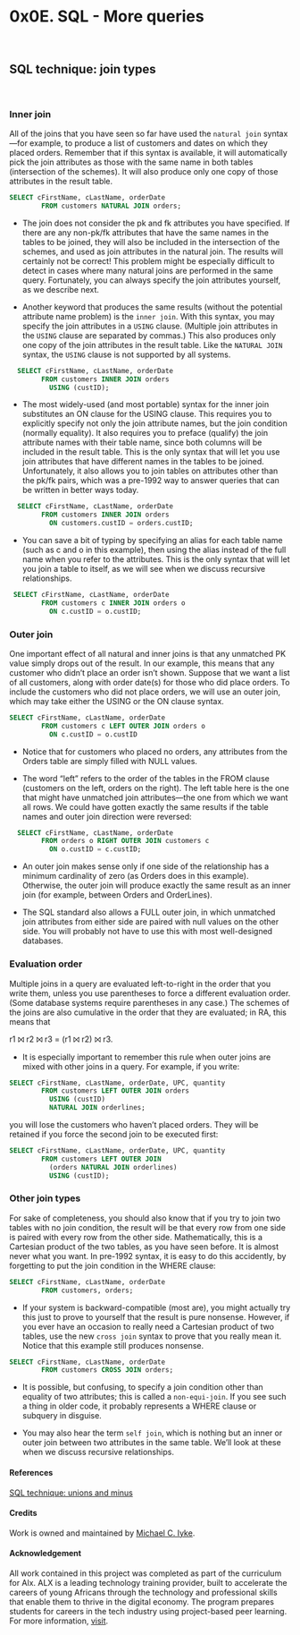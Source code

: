 
# 0x0E. SQL - More queries

&nbsp; <!-- blank line -->

## SQL technique: join types

&nbsp;

### Inner join

All of the joins that you have seen so far have used the `natural join` syntax—for example, to produce a list of customers and dates on which they placed orders. Remember that if this syntax is available, it will automatically pick the join attributes as those with the same name in both tables (intersection of the schemes). It will also produce only one copy of those attributes in the result table.

```sql
SELECT cFirstName, cLastName, orderDate
        FROM customers NATURAL JOIN orders;
```

- The join does not consider the pk and fk attributes you have specified. If there are any non-pk/fk attributes that have the same names in the tables to be joined, they will also be included in the intersection of the schemes, and used as join attributes in the natural join. The results will certainly not be correct! This problem might be especially difficult to detect in cases where many natural joins are performed in the same query. Fortunately, you can always specify the join attributes yourself, as we describe next.

- Another keyword that produces the same results (without the potential attribute name problem) is the `inner join`. With this syntax, you may specify the join attributes in a `USING` clause. (Multiple join attributes in the `USING` clause are separated by commas.) This also produces only one copy of the join attributes in the result table. Like the `NATURAL JOIN` syntax, the `USING` clause is not supported by all systems.

```sql
  SELECT cFirstName, cLastName, orderDate
        FROM customers INNER JOIN orders
          USING (custID);
```

- The most widely-used (and most portable) syntax for the inner join substitutes an ON clause for the USING clause. This requires you to explicitly specify not only the join attribute names, but the join condition (normally equality). It also requires you to preface (qualify) the join attribute names with their table name, since both columns will be included in the result table. This is the only syntax that will let you use join attributes that have different names in the tables to be joined. Unfortunately, it also allows you to join tables on attributes other than the pk/fk pairs, which was a pre-1992 way to answer queries that can be written in better ways today.

```sql
  SELECT cFirstName, cLastName, orderDate
        FROM customers INNER JOIN orders
          ON customers.custID = orders.custID;
```

- You can save a bit of typing by specifying an alias for each table name (such as c and o in this example), then using the alias instead of the full name when you refer to the attributes. This is the only syntax that will let you join a table to itself, as we will see when we discuss recursive relationships.

```sql
 SELECT cFirstName, cLastName, orderDate
        FROM customers c INNER JOIN orders o
          ON c.custID = o.custID;
```

### Outer join

One important effect of all natural and inner joins is that any unmatched PK value simply drops out of the result. In our example, this means that any customer who didn’t place an order isn’t shown. Suppose that we want a list of all customers, along with order date(s) for those who did place orders. To include the customers who did not place orders, we will use an outer join, which may take either the USING or the ON clause syntax.

```sql
SELECT cFirstName, cLastName, orderDate
        FROM customers c LEFT OUTER JOIN orders o
          ON c.custID = o.custID
```

- Notice that for customers who placed no orders, any attributes from the Orders table are simply filled with NULL values.

- The word “left” refers to the order of the tables in the FROM clause (customers on the left, orders on the right). The left table here is the one that might have unmatched join attributes—the one from which we want all rows. We could have gotten exactly the same results if the table names and outer join direction were reversed:

```sql
  SELECT cFirstName, cLastName, orderDate
        FROM orders o RIGHT OUTER JOIN customers c
          ON o.custID = c.custID;
```

- An outer join makes sense only if one side of the relationship has a minimum cardinality of zero (as Orders does in this example). Otherwise, the outer join will produce exactly the same result as an inner join (for example, between Orders and OrderLines).

- The SQL standard also allows a FULL outer join, in which unmatched join attributes from either side are paired with null values on the other side. You will probably not have to use this with most well-designed databases.

### Evaluation order

Multiple joins in a query are evaluated left-to-right in the order that you write them, unless you use parentheses to force a different evaluation order. (Some database systems require parentheses in any case.) The schemes of the joins are also cumulative in the order that they are evaluated; in RA, this means that

r1 ⨝ r2 ⨝ r3 = (r1 ⨝ r2) ⨝ r3.

- It is especially important to remember this rule when outer joins are mixed with other joins in a query. For example, if you write:

```sql
SELECT cFirstName, cLastName, orderDate, UPC, quantity
        FROM customers LEFT OUTER JOIN orders
          USING (custID)
          NATURAL JOIN orderlines;
```

you will lose the customers who haven’t placed orders. They will be retained if you force the second join to be executed first:

```sql
SELECT cFirstName, cLastName, orderDate, UPC, quantity
        FROM customers LEFT OUTER JOIN
          (orders NATURAL JOIN orderlines)
          USING (custID);
```

### Other join types

For sake of completeness, you should also know that if you try to join two tables with no join condition, the result will be that every row from one side is paired with every row from the other side. Mathematically, this is a Cartesian product of the two tables, as you have seen before. It is almost never what you want. In pre-1992 syntax, it is easy to do this accidently, by forgetting to put the join condition in the WHERE clause:

```sql
SELECT cFirstName, cLastName, orderDate
        FROM customers, orders;
```

- If your system is backward-compatible (most are), you might actually try this just to prove to yourself that the result is pure nonsense. However, if you ever have an occasion to really need a Cartesian product of two tables, use the new `cross join` syntax to prove that you really mean it. Notice that this example still produces nonsense.

```sql
SELECT cFirstName, cLastName, orderDate
        FROM customers CROSS JOIN orders;
```

- It is possible, but confusing, to specify a join condition other than equality of two attributes; this is called a `non-equi-join`. If you see such a thing in older code, it probably represents a WHERE clause or subquery in disguise.

- You may also hear the term `self join`, which is nothing but an inner or outer join between two attributes in the same table. We’ll look at these when we discuss recursive relationships.

<!-- markdownlint-disable-next-line -->
#### References

[SQL technique: unions and minus](https://web.csulb.edu/colleges/coe/cecs/dbdesign/dbdesign.php?page=sql/jointypes.php)

<!-- markdownlint-disable-next-line -->
#### Credits

Work is owned and maintained by [Michael C. Iyke](https://github.com/michaeliyke).

#### Acknowledgement

All work contained in this project was completed as part of the curriculum for Alx. ALX is a leading technology training provider, built to accelerate the careers of young Africans through the technology and professional skills that enable them to thrive in the digital economy. The program prepares students for careers in the tech industry using project-based peer learning. For more information, [visit](https://www.alxafrica.com/).
